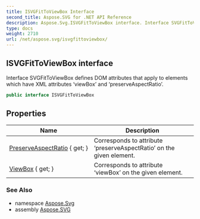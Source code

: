 ```yaml
---
title: ISVGFitToViewBox Interface
second_title: Aspose.SVG for .NET API Reference
description: Aspose.Svg.ISVGFitToViewBox interface. Interface SVGFitToViewBox defines DOM attributes that apply to elements which have XML attributes viewBox and preserveAspectRatio
type: docs
weight: 2710
url: /net/aspose.svg/isvgfittoviewbox/
---
```

## ISVGFitToViewBox interface

Interface SVGFitToViewBox defines DOM attributes that apply to elements which have XML attributes ‘viewBox’ and ‘preserveAspectRatio’.

```csharp
public interface ISVGFitToViewBox
```

## Properties

| Name | Description |
| --- | --- |
| [PreserveAspectRatio](../../aspose.svg/isvgfittoviewbox/preserveaspectratio/) { get; } | Corresponds to attribute ‘preserveAspectRatio’ on the given element. |
| [ViewBox](../../aspose.svg/isvgfittoviewbox/viewbox/) { get; } | Corresponds to attribute ‘viewBox’ on the given element. |

### See Also

* namespace [Aspose.Svg](../../aspose.svg/)
* assembly [Aspose.SVG](../../)
